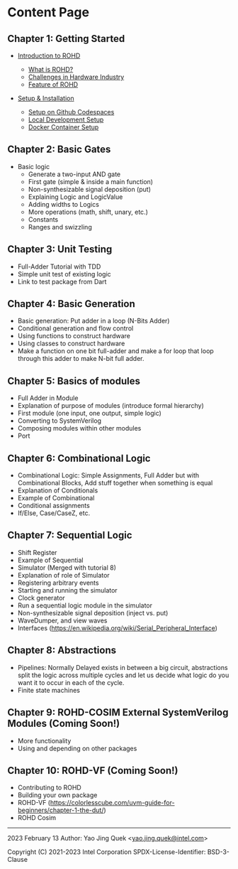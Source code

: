 # Content Page

## Chapter 1: Getting Started
- [Introduction to ROHD](./Chapter_1/00-Introduction_to_ROHD.md)
  * [What is ROHD?](./Chapter_1/00-Introduction_to_ROHD.md)
  * [Challenges in Hardware Industry](./Chapter_1/00-Introduction_to_ROHD.md#challenges-in-hardware-industry1)
  * [Feature of ROHD](./Chapter_1/000-Introduction_to_ROHD.md#feature-of-rohd)

- [Setup & Installation](./Chapter_1/01-Setup_Installation.md)
  * [Setup on Github Codespaces](./Chapter_1/01-Setup_Installation.md#setup-on-github-codespaces-recommended)
  * [Local Development Setup](./Chapter_1/01-Setup_Installation.md#local-development-setup)
  * [Docker Container Setup](./Chapter_1/01-Setup_Installation.md#docker-container-setup)

## Chapter 2: Basic Gates
- Basic logic
  * Generate a two-input AND gate
  * First gate (simple & inside a main function)
  * Non-synthesizable signal deposition (put)
  * Explaining Logic and LogicValue
  * Adding widths to Logics
  * More operations (math, shift, unary, etc.)
  * Constants
  * Ranges and swizzling

## Chapter 3: Unit Testing
  * Full-Adder Tutorial with TDD
  * Simple unit test of existing logic
  * Link to test package from Dart

## Chapter 4: Basic Generation
  * Basic generation: Put adder in a loop (N-Bits Adder)
  * Conditional generation and flow control
  * Using functions to construct hardware
  * Using classes to construct hardware
  * Make a function on one bit full-adder and make a for loop that loop through this adder to make N-bit full adder.

## Chapter 5: Basics of modules
  * Full Adder in Module
  * Explanation of purpose of modules (introduce formal hierarchy)
  * First module (one input, one output, simple logic)
  * Converting to SystemVerilog
  * Composing modules within other modules
  * Port

## Chapter 6: Combinational Logic
  * Combinational Logic: Simple Assignments, Full Adder but with Combinational Blocks, Add stuff together when something is equal
  * Explanation of Conditionals
  * Example of Combinational
  * Conditional assignments
  * If/Else, Case/CaseZ, etc.

## Chapter 7: Sequential Logic
  * Shift Register
  * Example of Sequential
  * Simulator (Merged with tutorial 8)
  * Explanation of role of Simulator
  * Registering arbitrary events
  * Starting and running the simulator
  * Clock generator
  * Run a sequential logic module in the simulator
  * Non-synthesizable signal deposition (inject vs. put)
  * WaveDumper, and view waves
  * Interfaces (https://en.wikipedia.org/wiki/Serial_Peripheral_Interface)

## Chapter 8: Abstractions
  * Pipelines: Normally Delayed exists in between a big circuit, abstractions split the logic across multiple cycles and let us decide what logic do you want it to occur in each of the cycle.
  * Finite state machines

## Chapter 9: ROHD-COSIM External SystemVerilog Modules (Coming Soon!)
  * More functionality
  * Using and depending on other packages

## Chapter 10: ROHD-VF (Coming Soon!)

* Contributing to ROHD
* Building your own package
* ROHD-VF (https://colorlesscube.com/uvm-guide-for-beginners/chapter-1-the-dut/)
* ROHD Cosim

----------------
2023 February 13
Author: Yao Jing Quek <<yao.jing.quek@intel.com>>


Copyright (C) 2021-2023 Intel Corporation
SPDX-License-Identifier: BSD-3-Clause
